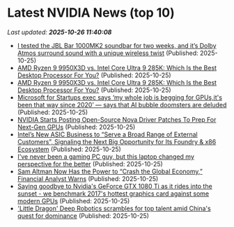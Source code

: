 # Latest NVIDIA News (top 10)
_Last updated: **2025-10-26 11:40:08**_

- [I tested the JBL Bar 1000MK2 soundbar for two weeks, and it’s Dolby Atmos surround sound with a unique wireless twist](https://www.techradar.com/televisions/soundbars/jbl-bar-1000mk2-soundbar-review) (Published: 2025-10-25)
- [AMD Ryzen 9 9950X3D vs. Intel Core Ultra 9 285K: Which Is the Best Desktop Processor For You?](https://me.pcmag.com/en/processors/33098/amd-ryzen-9-9950x3d-vs-intel-core-ultra-9-285k-which-is-the-best-desktop-processor-for-you) (Published: 2025-10-25)
- [AMD Ryzen 9 9950X3D vs. Intel Core Ultra 9 285K: Which Is the Best Desktop Processor For You?](https://uk.pcmag.com/processors/160912/amd-ryzen-9-9950x3d-vs-intel-core-ultra-9-285k-which-is-the-best-desktop-processor-for-you) (Published: 2025-10-25)
- [Microsoft for Startups exec says ‘my whole job is begging for GPUs,it's been that way since 2020’ — says that AI bubble doomsters are deluded](https://www.tomshardware.com/tech-industry/artificial-intelligence/microsoft-for-startups-exec-says-my-whole-job-is-begging-for-gpus-its-been-that-way-since-2020-says-that-ai-bubble-doomsters-are-deluded) (Published: 2025-10-25)
- [NVIDIA Starts Posting Open-Source Nova Driver Patches To Prep For Next-Gen GPUs](https://www.phoronix.com/news/NVIDIA-Nova-Next-Gen-Boot42) (Published: 2025-10-25)
- [Intel’s New ASIC Business to “Serve a Broad Range of External Customers”, Signaling the Next Big Opportunity for Its Foundry & x86 Ecosystem](https://wccftech.com/intel-new-asic-business-to-serve-a-broad-range-of-external-customers/) (Published: 2025-10-25)
- [I've never been a gaming PC guy, but this laptop changed my perspective for the better](https://www.zdnet.com/article/ive-never-been-a-gaming-pc-guy-but-this-laptop-changed-my-perspective-for-the-better/) (Published: 2025-10-25)
- [Sam Altman Now Has the Power to “Crash the Global Economy,” Financial Analyst Warns](http://futurism.com/artificial-intelligence/sam-altman-openai-economy-crash) (Published: 2025-10-25)
- [Saying goodbye to Nvidia's GeForce GTX 1080 Ti as it rides into the sunset - we benchmark 2017's hottest graphics card against some modern GPUs](https://www.tomshardware.com/pc-components/gpus/saying-goodbye-to-nvidias-geforce-gtx-1080-ti-as-it-rides-into-the-sunset-we-benchmark-2017s-hottest-card-compared-to-modern-gpus) (Published: 2025-10-25)
- ['Little Dragon' Deep Robotics scrambles for top talent amid China's quest for dominance](https://finance.yahoo.com/news/little-dragon-deep-robotics-scrambles-093000174.html) (Published: 2025-10-25)
